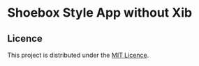 # Shoebox Style App without Xib

## Licence

This project is distributed under the [MIT Licence](https://github.com/uchcode/ShoeboxStyleAppWithoutXib/blob/master/LICENSE).